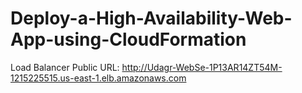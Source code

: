 # Deploy-a-High-Availability-Web-App-using-CloudFormation

Load Balancer Public URL: http://Udagr-WebSe-1P13AR14ZT54M-1215225515.us-east-1.elb.amazonaws.com

